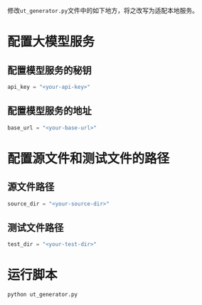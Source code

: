 修改`ut_generator.py`文件中的如下地方，将之改写为适配本地服务。
# 配置大模型服务
## 配置模型服务的秘钥
```py
api_key = "<your-api-key>"
```
## 配置模型服务的地址
```py
base_url = "<your-base-url>"
```
# 配置源文件和测试文件的路径
## 源文件路径
```py
source_dir = "<your-source-dir>"
```
## 测试文件路径
```py
test_dir = "<your-test-dir>"
```

# 运行脚本
```py
python ut_generator.py
```